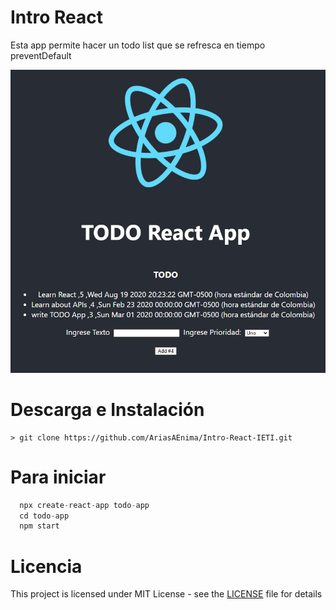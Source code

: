 # Intro React

Esta app permite hacer un todo list que se refresca en tiempo preventDefault

![imagen](media/vistaprevia.PNG)

# Descarga e Instalación

```
> git clone https://github.com/AriasAEnima/Intro-React-IETI.git
```

# Para iniciar

```javascript
  npx create-react-app todo-app
  cd todo-app
  npm start
```

# Licencia

This project is licensed under MIT License - see the [LICENSE](LICENSE) file for details
